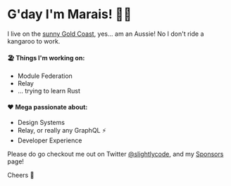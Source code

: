 # G'day I'm Marais! 👋🏻

I live on the [sunny Gold Coast](https://www.google.com/search?q=sunny+gold+coast&tbm=isch), yes... am an Aussie! No I don't ride a kangaroo to work.

#### 🏖 Things I'm working on:

- Module Federation
- Relay
- ... trying to learn Rust

#### ❤ Mega passionate about:

- Design Systems
- Relay, or really any GraphQL ⚡
- Developer Experience

Please do go checkout me out on Twitter [@slightlycode](https://twitter.com/slightlycode), and my [Sponsors](https://github.com/sponsors/maraisr) page!

Cheers 🍻
